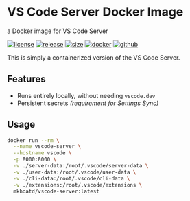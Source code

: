 # VS Code Server Docker Image

a Docker image for VS Code Server

[![license][license-img]][license-url]
[![release][release-img]][release-url]
[![size][size-img]][size-url]
[![docker][docker-img]][docker-url]
[![github][github-img]][github-url]

This is simply a containerized version of the VS Code Server.

## Features

<!-- markdownlint-capture -->

<!-- markdownlint-disable MD007 MD030 -->

- Runs entirely locally, without needing `vscode.dev`
- Persistent secrets *(requirement for Settings Sync)*

<!-- markdownlint-restore -->

## Usage

``` bash
docker run --rm \
  --name vscode-server \
  --hostname vscode \
  -p 8000:8000 \
  -v ./server-data:/root/.vscode/server-data \
  -v ./user-data:/root/.vscode/user-data \
  -v ./cli-data:/root/.vscode/cli-data \
  -v ./extensions:/root/.vscode/extensions \
  mkhoatd/vscode-server:latest
```

[license-url]: LICENSE
[license-img]: https://badgen.net/github/license/mkhoatd/docker-vscode-server

[release-url]: https://github.com/mkhoatd/docker-vscode-server/releases
[release-img]: https://badgen.net/github/release/mkhoatd/docker-vscode-server

[size-url]: https://hub.docker.com/r/mkhoatd/vscode-server
[size-img]: https://badgen.net/docker/size/mkhoatd/vscode-server?label=image%20size

[docker-url]: https://hub.docker.com/r/mkhoatd/vscode-server
[docker-img]: https://badgen.net/badge/icon/docker%20hub?icon=docker&label

[github-url]: https://github.com/mkhoatd/docker-vscode-server/pkgs/container/docker-vscode-server
[github-img]: https://badgen.net/badge/icon/github%20registry?icon=github&label
